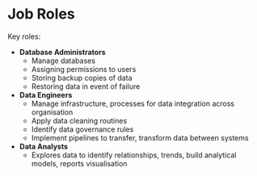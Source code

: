 
# Job Roles

Key roles:
- **Database Administrators**
    - Manage databases
    - Assigning permissions to users
    - Storing backup copies of data
    - Restoring data in event of failure
- **Data Engineers**
    - Manage infrastructure, processes for data integration across organisation
    - Apply data cleaning routines
    - Identify data governance rules
    - Implement pipelines to transfer, transform data between systems
- **Data Analysts**
    - Explores data to identify relationships, trends, build analytical models, reports visualisation

